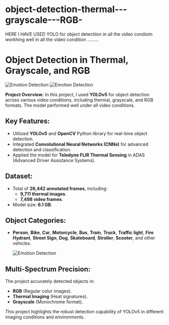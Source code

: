 # object-detection-thermal---grayscale---RGB-
HERE I HAVE USED YOLO  for object detectiion in all the video condiotn workhing well in all the video condition .........
# Object Detection in Thermal, Grayscale, and RGB


![Emotion Detection](https://media.tenor.com/ACBGhLB0v0gAAAAM/looney-tunes-telescope.gif)   ![Emotion Detection](https://media.tenor.com/vUTZs6H6byUAAAAM/scooby-doo-search.gif)


**Project Overview:**
In this project, I used **YOLOv5** for object detection across various video conditions, including thermal, grayscale, and RGB formats. The model performed well under all video conditions.

## Key Features:
- Utilized **YOLOv5** and **OpenCV** Python library for real-time object detection.
- Integrated **Convolutional Neural Networks (CNNs)** for advanced detection and classification.
- Applied the model for **Teledyne FLIR Thermal Sensing** in ADAS (Advanced Driver Assistance Systems).

## Dataset:
- Total of **26,442 annotated frames**, including:
  - **9,711 thermal images**.
  - **7,498 video frames**.
- Model size: **6.1 GB**.

## Object Categories:
- **Person**, **Bike**, **Car**, **Motorcycle**, **Bus**, **Train**, **Truck**, **Traffic light**, **Fire Hydrant**, **Street Sign**, **Dog**, **Skateboard**, **Stroller**, **Scooter**, and other vehicles.



  ![Emotion Detection](https://miro.medium.com/v2/resize:fit:1000/1*NLnnf_M4Nlm4p1GAWrWUCQ.gif)

## Multi-Spectrum Precision:
The project accurately detected objects in:
- **RGB** (Regular color images).
- **Thermal Imaging** (Heat signatures).
- **Grayscale** (Monochrome format).

This project highlights the robust detection capability of YOLOv5 in different imaging conditions and environments.
